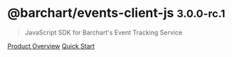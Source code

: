# @barchart/events-client-js <small>3.0.0-rc.1</small>

> JavaScript SDK for Barchart&#x27;s Event Tracking Service

[Product Overview](/content/product_overview)
[Quick Start](/content/quick_start)
